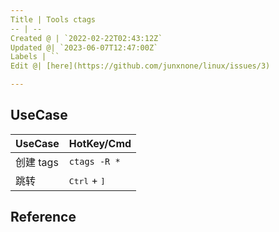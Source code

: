 ```yaml
---
Title | Tools ctags
-- | --
Created @ | `2022-02-22T02:43:12Z`
Updated @| `2023-06-07T12:47:00Z`
Labels | ``
Edit @| [here](https://github.com/junxnone/linux/issues/3)

---
```




## UseCase

UseCase | HotKey/Cmd
-- | --
创建 tags | `ctags -R *`
跳转 | <kbd>Ctrl</kbd> + <kbd>]</kbd>


## Reference


